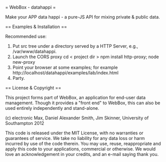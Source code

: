 = WebBox - datahappi = 

Make your APP data happi - a pure-JS API for mixing private &amp;
public data.


== Examples & Installation ==

Recommended use:

1. Put src tree under a directory served by a HTTP Server, e.g., /var/www/datahappi.
2. Launch the CORS proxy
   cd &lt; project dir &gt;
   npm install http-proxy;
   node new-proxy
3. Point your browser at some examples; for example http://localhost/datahappi/examples/lab/index.html
4. Party.

== License & Copyright ==

This project forms part of WebBox, an application for end-user data management.
Though it provides a "front end" to WebBox, this can also be used entirely 
independently and stand-alone.
 
(c) electronic Max, Daniel Alexander Smith, Jim Skinner, University of Southampton 2012

This code is released under the MIT License, with no warranties or 
guarantees of service.  We take no liability for any data loss or harm
incurred by use of the code therein.  You may use, reuse, reappropriate
and apply this code to your applications, commercial or otherwise. We
would love an acknowledgement in your credits, and an e-mail saying thank
you.




